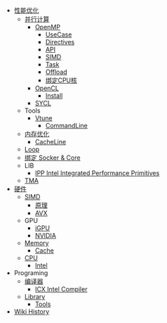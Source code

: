 - [性能优化](/0014_OPT)
  - [并行计算](/0022_OPT_PARA)
    - [OpenMP](/0023_OPT_PARA_OpenMP)
      - [UseCase](/0025_OPT_PARA_OpenMP_UseCase)
      - [Directives](/0029_OPT_PARA_OpenMP_Directives)
      - [API](/0024_OPT_PARA_OpenMP_API)
      - [SIMD](/0027_OPT_PARA_OpenMP_SIMD)
      - [Task](/0030_OPT_PARA_OpenMP_Task)
      - [Offload](/0028_OPT_PARA_OpenMP_Offload)
      - [绑定CPU核](/0026_OPT_PARA_OpenMP_BindCore)
    - [OpenCL](/0034_OPT_PARA_OpenCL)
      - [Install](/0035_OPT_PARA_OpenCL_Install)
    - [SYCL](/0031_OPT_PARA_SYCL)
  - Tools
    - [Vtune](/0019_OPT_Tools_Vtune)
      - [CommandLine](/0020_OPT_Tools_Vtune_CommandLine)
  - [内存优化](/0015_OPT_Memory)
    - [CacheLine](/0017_OPT_Memory_CacheLine)
  - [Loop](/0018_OPT_Loop)
  - [绑定 Socker & Core](/0033_OPT_BindSocketCore)
  - LIB
    - [IPP Intel Integrated Performance Primitives](/0032_OPT_LIB_IPP)
  - [TMA](/0021_OPT_TMA)
- [硬件](/0001_Hardware)
  - [SIMD](/0007_Hardware_SIMD)
    - [原理](/0008_Hardware_SIMD_原理)
    - [AVX](/0009_Hardware_SIMD_AVX)
  - GPU
    - [iGPU](/0005_Hardware_GPU_iGPU)
    - [NVIDIA](/0006_Hardware_GPU_NVIDIA)
  - [Memory](/0004_Hardware_Memory)
    - [Cache](/0016_Hardware_Memory_Cache)
  - [CPU](/0002_Hardware_CPU)
    - [Intel](/0003_Hardware_CPU_Intel)
- Programing
  - [编译器](/0012_Programing_Compiler)
    - [ICX Intel Compiler](/0013_Programing_Compiler_ICX)
  - [Library](/0010_Programing_Library)
    - [Tools](/0011_Programing_Library_Tools)
- [Wiki History](/hist)
